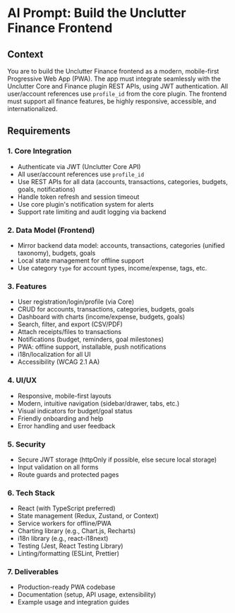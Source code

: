 # AI Prompt: Build the Unclutter Finance Frontend

## Context
You are to build the Unclutter Finance frontend as a modern, mobile-first Progressive Web App (PWA). The app must integrate seamlessly with the Unclutter Core and Finance plugin REST APIs, using JWT authentication. All user/account references use `profile_id` from the core plugin. The frontend must support all finance features, be highly responsive, accessible, and internationalized.

## Requirements

### 1. Core Integration
- Authenticate via JWT (Unclutter Core API)
- All user/account references use `profile_id`
- Use REST APIs for all data (accounts, transactions, categories, budgets, goals, notifications)
- Handle token refresh and session timeout
- Use core plugin's notification system for alerts
- Support rate limiting and audit logging via backend

### 2. Data Model (Frontend)
- Mirror backend data model: accounts, transactions, categories (unified taxonomy), budgets, goals
- Local state management for offline support
- Use category `type` for account types, income/expense, tags, etc.

### 3. Features
- User registration/login/profile (via Core)
- CRUD for accounts, transactions, categories, budgets, goals
- Dashboard with charts (income/expense, budgets, goals)
- Search, filter, and export (CSV/PDF)
- Attach receipts/files to transactions
- Notifications (budget, reminders, goal milestones)
- PWA: offline support, installable, push notifications
- i18n/localization for all UI
- Accessibility (WCAG 2.1 AA)

### 4. UI/UX
- Responsive, mobile-first layouts
- Modern, intuitive navigation (sidebar/drawer, tabs, etc.)
- Visual indicators for budget/goal status
- Friendly onboarding and help
- Error handling and user feedback

### 5. Security
- Secure JWT storage (httpOnly if possible, else secure local storage)
- Input validation on all forms
- Route guards and protected pages

### 6. Tech Stack
- React (with TypeScript preferred)
- State management (Redux, Zustand, or Context)
- Service workers for offline/PWA
- Charting library (e.g., Chart.js, Recharts)
- i18n library (e.g., react-i18next)
- Testing (Jest, React Testing Library)
- Linting/formatting (ESLint, Prettier)

### 7. Deliverables
- Production-ready PWA codebase
- Documentation (setup, API usage, extensibility)
- Example usage and integration guides
